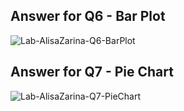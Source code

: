 ## Answer for Q6 - Bar Plot
![Lab-AlisaZarina-Q6-BarPlot](https://user-images.githubusercontent.com/85399390/162471660-5e2ab95b-a72e-4236-bf15-ef26db205d3b.png)

## Answer for Q7 - Pie Chart
![Lab-AlisaZarina-Q7-PieChart](https://user-images.githubusercontent.com/85399390/162471668-e5911a76-d2ec-4e6c-84d6-c95c405815e6.png)
